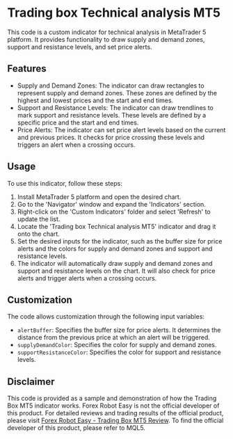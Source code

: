 # Trading box Technical analysis MT5

This code is a custom indicator for technical analysis in MetaTrader 5 platform. It provides functionality to draw supply and demand zones, support and resistance levels, and set price alerts.

## Features

- Supply and Demand Zones: The indicator can draw rectangles to represent supply and demand zones. These zones are defined by the highest and lowest prices and the start and end times.
- Support and Resistance Levels: The indicator can draw trendlines to mark support and resistance levels. These levels are defined by a specific price and the start and end times.
- Price Alerts: The indicator can set price alert levels based on the current and previous prices. It checks for price crossing these levels and triggers an alert when a crossing occurs.

## Usage

To use this indicator, follow these steps:

1. Install MetaTrader 5 platform and open the desired chart.
2. Go to the 'Navigator' window and expand the 'Indicators' section.
3. Right-click on the 'Custom Indicators' folder and select 'Refresh' to update the list.
4. Locate the 'Trading box Technical analysis MT5' indicator and drag it onto the chart.
5. Set the desired inputs for the indicator, such as the buffer size for price alerts and the colors for supply and demand zones and support and resistance levels.
6. The indicator will automatically draw supply and demand zones and support and resistance levels on the chart. It will also check for price alerts and trigger alerts when a crossing occurs.

## Customization

The code allows customization through the following input variables:

- `alertBuffer`: Specifies the buffer size for price alerts. It determines the distance from the previous price at which an alert will be triggered.
- `supplyDemandColor`: Specifies the color for supply and demand zones.
- `supportResistanceColor`: Specifies the color for support and resistance levels.

## Disclaimer

This code is provided as a sample and demonstration of how the Trading Box MT5 indicator works. Forex Robot Easy is not the official developer of this product. For detailed reviews and trading results of the official product, please visit [Forex Robot Easy - Trading Box MT5 Review](https://forexroboteasy.com/forex-robot-review/trading-box-mt5-review-all-in-one-forex-technical-analysis-tool/). To find the official developer of this product, please refer to MQL5.
